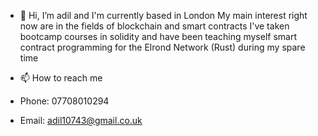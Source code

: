 - 👋 Hi, I’m adil and I'm currently based in London
My main interest right now are in the fields of blockchain and smart contracts
I've taken bootcamp courses in solidity and have been teaching myself smart contract programming for the Elrond Network (Rust) during my spare time 

- 📫 How to reach me
-   Phone: 07708010294
-   Email: adil10743@gmail.co.uk

<!---
adil10743/adil10743 is a ✨ special ✨ repository because its `README.md` (this file) appears on your GitHub profile.
You can click the Preview link to take a look at your changes.
--->
